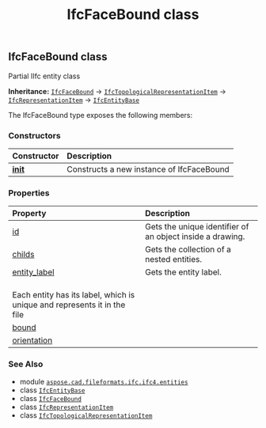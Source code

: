 ﻿---
title: IfcFaceBound class
second_title: Aspose.CAD for Python via .NET API References
description: 
type: docs
weight: 2550
url: /python-net/aspose.cad.fileformats.ifc.ifc4.entities/ifcfacebound/
is_root: false
---

## IfcFaceBound class

Partial IIfc entity class



**Inheritance:** [`IfcFaceBound`](/cad/python-net/aspose.cad.fileformats.ifc.ifc4.entities/ifcfacebound) → 
[`IfcTopologicalRepresentationItem`](/cad/python-net/aspose.cad.fileformats.ifc.ifc4.entities/ifctopologicalrepresentationitem) → 
[`IfcRepresentationItem`](/cad/python-net/aspose.cad.fileformats.ifc.ifc4.entities/ifcrepresentationitem) → 
[`IfcEntityBase`](/cad/python-net/aspose.cad.fileformats.ifc/ifcentitybase)



The IfcFaceBound type exposes the following members:

### Constructors
| Constructor | Description |
| :- | :- |
| [__init__](/cad/python-net/aspose.cad.fileformats.ifc.ifc4.entities/ifcfacebound/__init__/#) | Constructs a new instance of IfcFaceBound |


### Properties
| Property | Description |
| :- | :- |
| [id](/cad/python-net/aspose.cad.fileformats.ifc.ifc4.entities/ifcfacebound/id) | Gets the unique identifier of an object inside a drawing. |
| [childs](/cad/python-net/aspose.cad.fileformats.ifc.ifc4.entities/ifcfacebound/childs) | Gets the collection of a nested entities. |
| [entity_label](/cad/python-net/aspose.cad.fileformats.ifc.ifc4.entities/ifcfacebound/entity_label) | Gets the entity label.<br/>Each entity has its label, which is unique and represents it in the file |
| [bound](/cad/python-net/aspose.cad.fileformats.ifc.ifc4.entities/ifcfacebound/bound) |  |
| [orientation](/cad/python-net/aspose.cad.fileformats.ifc.ifc4.entities/ifcfacebound/orientation) |  |



### See Also
* module [`aspose.cad.fileformats.ifc.ifc4.entities`](..)
* class [`IfcEntityBase`](/cad/python-net/aspose.cad.fileformats.ifc/ifcentitybase)
* class [`IfcFaceBound`](/cad/python-net/aspose.cad.fileformats.ifc.ifc4.entities/ifcfacebound)
* class [`IfcRepresentationItem`](/cad/python-net/aspose.cad.fileformats.ifc.ifc4.entities/ifcrepresentationitem)
* class [`IfcTopologicalRepresentationItem`](/cad/python-net/aspose.cad.fileformats.ifc.ifc4.entities/ifctopologicalrepresentationitem)
